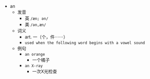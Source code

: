- an
  - 发音
    - 英 `/æn; ən/`
    - 美 `/ən,æn/`
  - 词义
    - art. 一（个，件⋯⋯）
    - `used when the following word begins with a vowel sound`
  - 例句
    - `an orange`
      - 一个橘子
    - `an X-ray`
      - 一次X光检查

